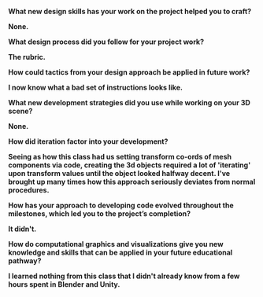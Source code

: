 <b>What new design skills has your work on the project helped you to craft?<b/> <br/>
<p>None.</p>

<b>What design process did you follow for your project work?</b> <br/>
<p>The rubric.</p>

<b>How could tactics from your design approach be applied in future work?</b> <b/>
<p>I now know what a bad set of instructions looks like.</p>  

<b>What new development strategies did you use while working on your 3D scene?</b> <br/>
<p>None.</p>  

<b>How did iteration factor into your development?</b> <br/>
<p>Seeing as how this class had us setting transform co-ords of mesh components via code, creating the 3d objects required a lot of 'iterating' upon transform values until the object looked halfway decent. I've brought up many times how this approach seriously deviates from normal procedures.</p>  

<b>How has your approach to developing code evolved throughout the milestones, which led you to the project’s completion?<b/> <br/>
<p>It didn't.</p>  

<b>How do computational graphics and visualizations give you new knowledge and skills that can be applied in your future educational pathway?</b> <br/>
<p>I learned nothing from this class that I didn't already know from a few hours spent in Blender and Unity.</p>  
